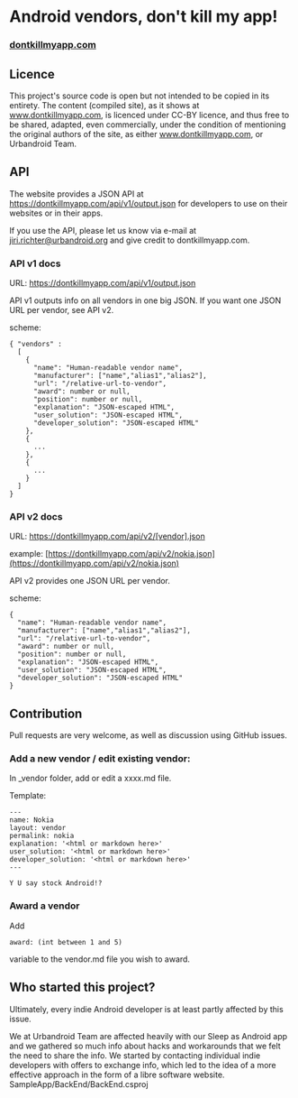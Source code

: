 # Android vendors, don't kill my app!

### [dontkillmyapp.com](https://dontkillmyapp.com)

## Licence

This project's source code is open but not intended to be copied in its entirety.
The content (compiled site), as it shows at www.dontkillmyapp.com, is licenced under CC-BY licence, and thus free to be shared, adapted, even commercially, under the condition of mentioning the original authors of the site, as either www.dontkillmyapp.com, or Urbandroid Team. 

## API

The website provides a JSON API at https://dontkillmyapp.com/api/v1/output.json for developers to use on their websites or in their apps.

If you use the API, please let us know via e-mail at jiri.richter@urbandroid.org and give credit to dontkillmyapp.com.

### API v1 docs

URL: https://dontkillmyapp.com/api/v1/output.json

API v1 outputs info on all vendors in one big JSON. If you want one JSON URL per vendor, see API v2.

scheme:
````
{ "vendors" :
  [
    {
      "name": "Human-readable vendor name",
      "manufacturer": ["name","alias1","alias2"],
      "url": "/relative-url-to-vendor",
      "award": number or null,
      "position": number or null,
      "explanation": "JSON-escaped HTML",
      "user_solution": "JSON-escaped HTML",
      "developer_solution": "JSON-escaped HTML"
    },
    {
      ...
    },
    {
      ...
    }
  ]
}
````

### API v2 docs

URL: https://dontkillmyapp.com/api/v2/[vendor].json

example: [https://dontkillmyapp.com/api/v2/nokia.json](https://dontkillmyapp.com/api/v2/nokia.json)

API v2 provides one JSON URL per vendor.

scheme:
````
{
  "name": "Human-readable vendor name",
  "manufacturer": ["name","alias1","alias2"],
  "url": "/relative-url-to-vendor",
  "award": number or null,
  "position": number or null,
  "explanation": "JSON-escaped HTML",
  "user_solution": "JSON-escaped HTML",
  "developer_solution": "JSON-escaped HTML"
}
````

## Contribution

Pull requests are very welcome, as well as discussion using GitHub issues.

### Add a new vendor / edit existing vendor:

In _vendor folder, add or edit a xxxx.md file.

Template:

```
---
name: Nokia
layout: vendor
permalink: nokia
explanation: '<html or markdown here>'
user_solution: '<html or markdown here>'
developer_solution: '<html or markdown here>'
---

Y U say stock Android!?
```

### Award a vendor
Add
```
award: (int between 1 and 5)
```
variable to the vendor.md file you wish to award.

## Who started this project?

Ultimately, every indie Android developer is at least partly affected by this issue.

We at Urbandroid Team are affected heavily with our Sleep as Android app and we gathered so much info about hacks and workarounds that we felt the need to share the info. We started by contacting individual indie developers with offers to exchange info, which led to the idea of a more effective approach in the form of a libre software website.
SampleApp/BackEnd/BackEnd.csproj